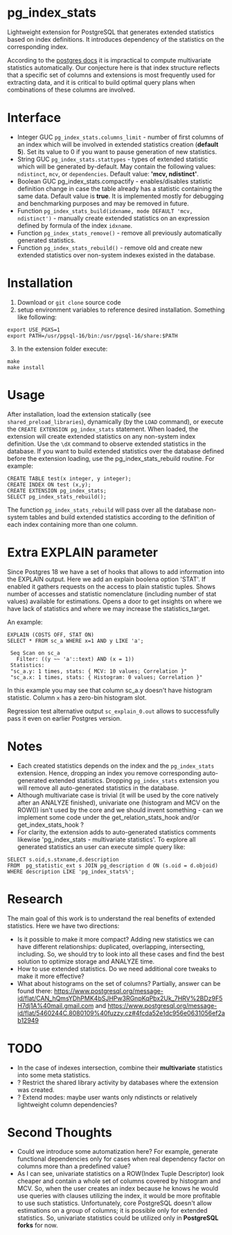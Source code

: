 # pg_index_stats
Lightweight extension for PostgreSQL that generates extended statistics based on index definitions. It introduces dependency of the statistics on the corresponding index.

According to the [postgres docs](https://www.postgresql.org/docs/current/planner-stats.html#PLANNER-STATS-EXTENDED) it is impractical to compute multivariate statistics automatically. Our conjecture here is that index structure reflects that a specific set of columns and extensions is most frequently used for extracting data, and it is critical to build optimal query plans when combinations of these columns are involved.

# Interface
* Integer GUC `pg_index_stats.columns_limit` - number of first columns of an index which will be involved in extended statistics creation (**default 5**). Set its value to 0 if you want to pause generation of new statistics.
* String GUC `pg_index_stats.stattypes` - types of extended statistic which will be generated by-default. May contain the following values: `ndistinct`, `mcv`, or `dependencies`. Default value: **'mcv, ndistinct'**.
* Boolean GUC pg_index_stats.compactify - enables/disables statistic definition change in case the table already has a statistic containing the same data. Default value is **true**. It is implemented mostly for debugging and benchmarking purposes and may be removed in future.
* Function `pg_index_stats_build(idxname, mode DEFAULT 'mcv, ndistinct')` - manually create extended statistics on an expression defined by formula of the index `idxname`.
* Function `pg_index_stats_remove()` - remove all previously automatically generated statistics.
* Function `pg_index_stats_rebuild()` - remove old and create new extended statistics over non-system indexes existed in the database.

# Installation
1. Download or `git clone` source code
2. setup environment variables to reference desired installation. Something like following:
```
export USE_PGXS=1
export PATH=/usr/pgsql-16/bin:/usr/pgsql-16/share:$PATH
```
3. In the extension folder execute:
```
make
make install
```

# Usage
After installation, load the extension statically (see `shared_preload_libraries`), dynamically (by the `LOAD` command), or execute the `CREATE EXTENSION pg_index_stats` statement.
When loaded, the extension will create extended statistics on any non-system index definition. Use the `\dX` command to observe extended statistics in the database.
If you want to build extended statistics over the database defined before the extension loading, use the pg_index_stats_rebuild routine. For example:
```
CREATE TABLE test(x integer, y integer);
CREATE INDEX ON test (x,y);
CREATE EXTENSION pg_index_stats;
SELECT pg_index_stats_rebuild();
```
The function `pg_index_stats_rebuild` will pass over all the database non-system tables and build extended statistics according to the definition of each index containing more than one column.

# Extra EXPLAIN parameter

Since Postgres 18 we have a set of hooks that allows to add information into the EXPLAIN output.
Here we add an explain boolena option 'STAT'. If enabled it gathers requests on the access to plain statistic tuples. Shows number of accesses and statistic nomenclature (including number of stat values) available for estimations.
Opens a door to get insights on where we have lack of statistics and where we may increase the statistics_target.

An example:
```
EXPLAIN (COSTS OFF, STAT ON)
SELECT * FROM sc_a WHERE x=1 AND y LIKE 'a';

 Seq Scan on sc_a
   Filter: ((y ~~ 'a'::text) AND (x = 1))
 Statistics:
 "sc_a.y: 1 times, stats: { MCV: 10 values; Correlation }"
 "sc_a.x: 1 times, stats: { Histogram: 0 values; Correlation }"
```
In this example you may see that column sc_a.y doesn't have histogram statistic. Column `x` has a zero-bin histogram slot.

Regression test alternative output `sc_explain_0.out` allows to successfully pass it even on earlier Postgres version.

# Notes
* Each created statistics depends on the index and the `pg_index_stats` extension. Hence, dropping an index you remove corresponding auto-generated extended statistics. Dropping `pg_index_stats` extension you will remove all auto-generated statistics in the database.
* Although multivariate case is trivial (it will be used by the core natively after an ANALYZE finished), univariate one (histogram and MCV on the ROW()) isn't used by the core and we should invent something - can we implement some code under the get_relation_stats_hook and/or get_index_stats_hook ?
* For clarity, the extension adds to auto-generated statistics comments likewise 'pg_index_stats - multivariate statistics'. To explore all generated statistics an user can execute simple query like:
```
SELECT s.oid,s.stxname,d.description
FROM  pg_statistic_ext s JOIN pg_description d ON (s.oid = d.objoid)
WHERE description LIKE 'pg_index_stats%';
```

# Research
The main goal of this work is to understand the real benefits of extended statistics. Here we have two directions:
* Is it possible to make it more compact? Adding new statistics we can have different relationships: duplicated, overlapping, intersecting, including. So, we should try to look into all these cases and find the best solution to optimize storage and ANALYZE time.
* How to use extended statistics. Do we need additional core tweaks to make it more effective?
* What about histograms on the set of columns? Partially, answer can be found there: https://www.postgresql.org/message-id/flat/CAN_hQmsYDhPMK4bSJHPw3RGnpKqPbx2Uk_7HRV%2BDz9F5H7dj1A%40mail.gmail.com and https://www.postgresql.org/message-id/flat/5460244C.8080109%40fuzzy.cz#4fcda52e1dc956e0631056ef2ab12949


# TODO
* In the case of indexes intersection, combine their **multivariate** statistics into some meta statistics.
* ? Restrict the shared library activity by databases where the extension was created.
* ? Extend modes: maybe user wants only ndistincts or relatively lightweight column dependencies?

# Second Thoughts
* Could we introduce some automatization here? For example, generate functional dependencies only for cases when real dependency factor on columns more than a predefined value?
* As I can see, univariate statistics on a ROW(Index Tuple Descriptor) look cheaper and contain a whole set of columns covered by histogram and MCV. So, when the user creates an index because he knows he would use queries with clauses utilizing the index, it would be more profitable to use such statistics. Unfortunately, core PostgreSQL doesn't allow estimations on a group of columns; it is possible only for extended statistics. So, univariate statistics could be utilized only in **PostgreSQL forks** for now.
